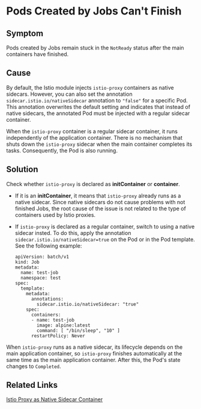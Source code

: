 # Pods Created by Jobs Can't Finish

## Symptom

Pods created by Jobs remain stuck in the `NotReady` status after the main containers have finished.

## Cause
By default, the Istio module injects `istio-proxy` containers as native sidecars. However, you can also set the annotation `sidecar.istio.io/nativeSidecar` annotation to `"false"` for a specific Pod. This annotation overwrites the default setting and indicates that instead of native sidecars, the annotated Pod must be injected with a regular sidecar container.

When the `istio-proxy` container is a regular sidecar container, it runs independently of the application container. There is no mechanism that shuts down the `istio-proxy` sidecar when the main container completes its tasks. Consequently, the Pod is also running.

## Solution

Check whether `istio-proxy` is declared as **initContainer** or **container**.

- If it is an **initContainer**, it means that `istio-proxy` already runs as a native sidecar. Since native sidecars do not cause problems with not finished Jobs, the root cause of the issue is not related to the type of containers used by Istio proxies.
   
- If `istio-proxy` is declared as a regular container, switch to using a native sidecar insted. To do this, apply the annotation `sidecar.istio.io/nativeSidecar=true` on the Pod or in the Pod template. See the following example:

  ```
  apiVersion: batch/v1
  kind: Job
  metadata:
    name: test-job
    namespace: test
  spec:
    template:
      metadata:
        annotations:
          sidecar.istio.io/nativeSidecar: "true"
      spec:
        containers:
        - name: test-job
          image: alpine:latest
          command: [ "/bin/sleep", "10" ]
        restartPolicy: Never
  ```

When `istio-proxy` runs as a native sidecar, its lifecycle depends on the main application container, so `istio-proxy` finishes automatically at the same time as the main application container. After this, the Pod's state changes to `Completed`.


## Related Links

[Istio Proxy as Native Sidecar Container](../00-20-istio-proxy-as-native-sidecar.md)
